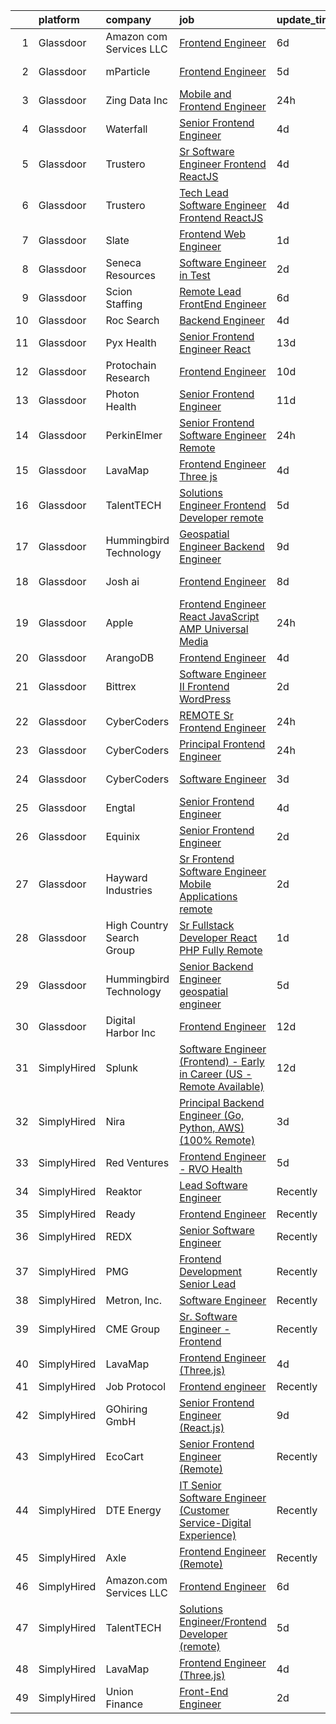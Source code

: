

|    | platform    | company                   | job                                                                                                                                                                                                                                                                                                                                                                                                                                                                                                                                                                                                                                                                                                                                                                                                                                                                                                                                                                                                                                                                                                                                                                                                                                                                                                                                                                                                                                    | update_time   | location                 |
|---:|:------------|:--------------------------|:---------------------------------------------------------------------------------------------------------------------------------------------------------------------------------------------------------------------------------------------------------------------------------------------------------------------------------------------------------------------------------------------------------------------------------------------------------------------------------------------------------------------------------------------------------------------------------------------------------------------------------------------------------------------------------------------------------------------------------------------------------------------------------------------------------------------------------------------------------------------------------------------------------------------------------------------------------------------------------------------------------------------------------------------------------------------------------------------------------------------------------------------------------------------------------------------------------------------------------------------------------------------------------------------------------------------------------------------------------------------------------------------------------------------------------------|:--------------|:-------------------------|
|  1 | Glassdoor   | Amazon com Services LLC   | [Frontend Engineer](https://www.glassdoor.com/partner/jobListing.htm?pos=124&ao=1136043&s=58&guid=000001830c85f968948b13a78cd02472&src=GD_JOB_AD&t=SR&vt=w&cs=1_a869d4b9&cb=1662362450848&jobListingId=1008101635144&jrtk=3-0-1gc68buhajc8m801-1gc68buhug2f6800-da3fa317116c0d26-)                                                                                                                                                                                                                                                                                                                                                                                                                                                                                                                                                                                                                                                                                                                                                                                                                                                                                                                                                                                                                                                                                                                                                     | 6d            | Remote                   |
|  2 | Glassdoor   | mParticle                 | [Frontend Engineer](https://www.glassdoor.com/partner/jobListing.htm?pos=121&ao=1136043&s=58&guid=000001830c85f968948b13a78cd02472&src=GD_JOB_AD&t=SR&vt=w&ea=1&cs=1_7066d166&cb=1662362450847&jobListingId=1008104464183&jrtk=3-0-1gc68buhajc8m801-1gc68buhug2f6800-6c3d54ba06830822-)                                                                                                                                                                                                                                                                                                                                                                                                                                                                                                                                                                                                                                                                                                                                                                                                                                                                                                                                                                                                                                                                                                                                                | 5d            | New York, NY             |
|  3 | Glassdoor   | Zing Data  Inc            | [Mobile and Frontend Engineer](https://www.glassdoor.com/partner/jobListing.htm?pos=130&ao=1136043&s=58&guid=000001830c85f968948b13a78cd02472&src=GD_JOB_AD&t=SR&vt=w&ea=1&cs=1_21ec0ed4&cb=1662362450848&jobListingId=1008116323733&jrtk=3-0-1gc68buhajc8m801-1gc68buhug2f6800-978afa85043df639-)                                                                                                                                                                                                                                                                                                                                                                                                                                                                                                                                                                                                                                                                                                                                                                                                                                                                                                                                                                                                                                                                                                                                     | 24h           | Remote                   |
|  4 | Glassdoor   | Waterfall                 | [Senior Frontend Engineer](https://www.glassdoor.com/partner/jobListing.htm?pos=128&ao=1136043&s=58&guid=000001830c85f968948b13a78cd02472&src=GD_JOB_AD&t=SR&vt=w&ea=1&cs=1_fc2c7f17&cb=1662362450848&jobListingId=1008106489768&jrtk=3-0-1gc68buhajc8m801-1gc68buhug2f6800-3e68f21d1f5ed535-)                                                                                                                                                                                                                                                                                                                                                                                                                                                                                                                                                                                                                                                                                                                                                                                                                                                                                                                                                                                                                                                                                                                                         | 4d            | New York, NY             |
|  5 | Glassdoor   | Trustero                  | [Sr  Software Engineer   Frontend  ReactJS ](https://www.glassdoor.com/partner/jobListing.htm?pos=113&ao=1110586&s=58&guid=000001830c85f968948b13a78cd02472&src=GD_JOB_AD&t=SR&vt=w&cs=1_adc23e0e&cb=1662362450847&jobListingId=1008106164476&cpc=A0032DE20586B9BD&jrtk=3-0-1gc68buhajc8m801-1gc68buhug2f6800-48f57146d537e08d--6NYlbfkN0DG4ntHtB_rMsnfhgmnSvK2brktLme1L4SiDeJjQ-izrVOLqRJ5-yjE7k3D6lhaa8--gs-CPtj4RZfkuRilrMNPaHQTuQmQa7Dw05xkM2znudjD-WQbL7GR0T-M79IS-iZs3ttZEQhbjg6MpVSxjOTDR3I2lF-i6IesUXnHQs6Neb_-y1rGvd_U-_ZVTcl-iy3l-ihIQWxqp7GUqd8yr7dL6UTzyCgHmqc551NEkQGoS39laf3GgkpauZxgRcZUy98pCzXf-qnY1pCLKjd2yZNyNrKYxD-_PxY0N-2fi7pqcTG_L-lhT2agA99cJtvnG7FlBYv8E8Ibp8yW1k-DfDyVzU_8Hn-tGGJrl0NhcT2sLMoHtr9XM7yFOXJ6Cs5DlRfHDMxFmEpfmvo5wGOU1sWEFOMpMcDpRgJrm50MCLGs2V-KXSEjgTh8R2RLxH6j9zfStJtrCN8lsYPLTt-5fMYfjbFO4UDLEUmVXEDD4sYf3yyhITa038AAU8tWTe0XVWF4NIfDfrfXwZOL7ggkft-DFMo7tdcy24lynsbgZ6IM4Z-QdG9RiNsQNca8Nqu2P2vQpoYCIjSpUiXeITn-Mfq1ZGd5aqH8oNPDDdTc0wbYcHzKoK7wMu2l74AnpvnBoZaEi6cGb0ZXS8zgj2JicJobeO5qelrRq5sadWGBJGWld7-QL18-J7oi2n5reeXN4yKbhvkDxTm6pESS1kS1Ts5HcW-Fs2bwyfz95gEGsSFdEjUjFB9BmLzodO2oX-E7HH2dRS9y-t5BhkOnGcTT3XDDr6HOUwOgoQ--Eye7U2IWpkI5AfcSC3CfZysH42X-sAY30OT6XC_dR8mOOGcMYdJyaCneaNpTlkhuJIpOY2llOWZa2MiBWspe9pqWZdifNVooS7sA26WtmXo6TKI_EEt0LPn3eLQryCu0oIqDvn0U-O_BvS1Iecusxx8uG4evkQc3jgmCbrXRjWThm92_TtfOkhcau4cLy_uM-J1tDKMputHS0xLCGmUohSPCNtXw0ar2bdrbb__KZqTNQMH0itgt)       | 4d            | Remote                   |
|  6 | Glassdoor   | Trustero                  | [Tech Lead Software Engineer   Frontend  ReactJS ](https://www.glassdoor.com/partner/jobListing.htm?pos=114&ao=1110586&s=58&guid=000001830c85f968948b13a78cd02472&src=GD_JOB_AD&t=SR&vt=w&cs=1_b51f50eb&cb=1662362450847&jobListingId=1008106164478&cpc=5E31031E1AFF45A7&jrtk=3-0-1gc68buhajc8m801-1gc68buhug2f6800-41730cf30e93e37f--6NYlbfkN0DG4ntHtB_rMsnfhgmnSvK2brktLme1L4SiDeJjQ-izrVOLqRJ5-yjE7k3D6lhaa8--gs-CPtj4RYMqHRXVEZCB0dqF__VzxbPzDZj6rNyJGUJK_alTdccqLsI1ZE3yf_qZ7NLuH75TGz1-hxYg1StoPA4XDzEOVorrYU5MDuW-5-nu_69ony8fiDN5bOPn4daySDaEV-I3-XoxlA6e4E3BzKnFYNLnrBL48kPIZLxghOQu-C6Qixwa2Ok-jebddKKOHJdfH-6eWm9G398bWTWIQu3jj-0GW4HORNhFPUI1sj1-DONaVIpquhKl-KO103fva8GQ_IIxGozHjinCI2svowZHBrBNhNc9GdzIpwtjkvWMZj6OwfCcWkAka6dzTJAg5RT38JeGWTldoPraZ0aBILNh70SUovqal4eecFZgEwl-pKMCDJ_r69DrFXerHlAB20-mfrmaaIH5CrxxMyeS5cryoMc7x1NKhzVCpefuqIJZiVmfGRwKStNbQK3s2iBw5ydfK9dK5wb3Cj7Q5MhMXlByB5C5UPvoJ1MLBw9jyoviZPRPN9GtKKpc3fHrhhcZLry8JWnjdEEeccslhPfBTycagie1P3RrVYcnqFfNcZFLv4NYKo__7tJvP75RE9g-L21VZgQXUUZ52lAsGcHkH7uARNGS9oqZ820MBLPYo9q3r_aOmSpXK74pGn0958bnwUHnlM38erGIHPOq-V7nLLGA36b__9TbTxlHCC5wYhdfaKbl-JyKTH7jaVxfjiVZRFOCHcZqlmjY8wvkxx2SNkcUqt9Sfi4YqPvtsTMA6zKZrnVmUBKfURqQSIfnwyQn7a5ri5yfcDCLSy037esJJiSc6cFyN6VfSgKBr1ie1LWODaYol4qvyxNtVXOeTs9Zg5dKrXu0DlEiEXU5HU0F4gOxEaiAJ8y6jAcBEHngQgVPJ8uCe3yvI5O8QJkGBHaYWeWX9bY7UUNFe49e6WH-iLafdMInbn9Ic72DEDONrUanlsR72PIjTfbcoSdtWLvZ7Ioo6iKXK3nOSNMLqkL2) | 4d            | Remote                   |
|  7 | Glassdoor   | Slate                     | [Frontend Web Engineer](https://www.glassdoor.com/partner/jobListing.htm?pos=112&ao=1110586&s=58&guid=000001830c85f968948b13a78cd02472&src=GD_JOB_AD&t=SR&vt=w&cs=1_583e8e54&cb=1662362450846&jobListingId=1008115559482&cpc=7F6F94E2229B3AB5&jrtk=3-0-1gc68buhajc8m801-1gc68buhug2f6800-d7e08d246e257d59--6NYlbfkN0DG4ntHtB_rMsnfhgmnSvK2brktLme1L4SiDeJjQ-izrVOLqRJ5-yjEhSyAj73O13S1zsrFUXYPjI7b_Zwg1Yn6ZuGr4jFGha0O6T6qcBbfkmxOHUtXAZ1_OQQzIa4CHnTbU7siUOCjZs5jlXfioeEhdgOnmr_0jnCbiOKhQQuFke8S8a5D7r8w4_nZz1d7IXnYPFJtIU0fD7FW7iHDArgJ4jNG_blQTHf6R9SDDgzgFB7Yq7u05NubwS86zMOiH3yKDk05Dn8d4B0w5ZnrXQtSfHvRUrwmWaU5S8xVSF9rYRl8iSIeYLrWU0dPOgg83L2ohoKpS8uAMZctyOg67w6jF_ONMSJ3f9Yy2ykG8_UfQ-nCGWA5AgIAXpPjugKn_w91Aq93l3u9riYZ_YrAAvuue6-UAothILXwigq4PkiPLpfxqRJK7NyZZNtJS4MXGSl2fQjQRQ14zVvXEHadwRF6ZNv8MbbjS4wYuSLfK79SxlVYZyBmAK5QkCoty_sW-APYLofFe_6hFXNAUZxDV6D-zHEp3yBETaR-B7J1Y0e_8LTc7hXOw5j6jlaLwdPkdRn89bc1OW9ltYSZGMpgyJDRpUJXHC91Ha36hu5Qudy9a5FvadBK6Hfv3MD-3yFg2nqgoaMvSqjqKn2jKW7WsN8wxyqfO0tfjoSbYhNbytIQWKan0E9IUKIM5GQY3BzZn0fxaol-xWdsccWICQVttyIRYNc-qIdu723HsZqTCaxsJ3u7bWUnQCrx8aFlIsUQaSzHznrAKSR7xIdeH25oWk9Y7uyFh0ksGZy_McgWjFFhrWJ_YePz8HasOLqrOPamGCT63XZJtMybSbEiy25yqer4P4DuzHfIizdnRLpcciaqwpTNTe9Q6zWmyjyqjfd5b6yRZhzYOHX4RjLWkiUEJcUMGNMteebwVFCZeGrZhk-G7do9oDhi3HuD3AvTjBYcdj8gsbEDy74nPxhPairuXhSY-_CJvy-92eKbL13ag43L9g%3D%3D)                                                                | 1d            | Remote                   |
|  8 | Glassdoor   | Seneca Resources          | [Software Engineer in Test](https://www.glassdoor.com/partner/jobListing.htm?pos=116&ao=1110586&s=58&guid=000001830c85f968948b13a78cd02472&src=GD_JOB_AD&t=SR&vt=w&ea=1&cs=1_803c0038&cb=1662362450847&jobListingId=1008113829246&cpc=9908D8D4413DBB8A&jrtk=3-0-1gc68buhajc8m801-1gc68buhug2f6800-a255056b9c5b37b0--6NYlbfkN0AiRrwN5v2nTfGVepNxwyITavucPrGSxB-o-J0jBnubGyVDlQAEbPeEMYejNvZus6xd9niLMis-bhOdzPlmzcXXSgBknvyiikNF7rJzOqAu1rqTE44rD6WLIekw9WbSpDYS0z45MJwu06PTuayz2EazdlGd1ySiLvMwNBiI-4A7wGPqdOpka_V5uMBMtjsqzUc1r5z_H---5xCB0ACqru54nMYTiy0eK4ezACdycvyM4NL9xqTDtKGwjUbWrgYgoce41HZDl9H0x-xSINBLRfoHHaQvzwA0BkpFWcj2mW7bQJ8vY60UHByMwY57q7z3LUShUU41YNkY4H6aUep8WG0BaBW7Mj4m9OS9nE-YEW-k0M3jkH6ydMYi4awP56DJxiX5yIW9XPlu3Rehg-5yypvdtB6zbMc_d0VprfaCimQgghfiJL9H-xFcrjl2lj22uRw4HIUAU99es4v9PsVfU30T9qbnvb0T6wevjvNVqbadaYhidb5DtSHHpPiB8MhKMWw%3D)                                                                                                                                                                                                                                                                                                                                                                                                                                                                                                                                                                     | 2d            | Remote                   |
|  9 | Glassdoor   | Scion Staffing            | [Remote Lead FrontEnd Engineer](https://www.glassdoor.com/partner/jobListing.htm?pos=117&ao=1110586&s=58&guid=000001830c85f968948b13a78cd02472&src=GD_JOB_AD&t=SR&vt=w&ea=1&cs=1_3011e3e2&cb=1662362450847&jobListingId=1008101511563&cpc=444700D72F2ECBCE&jrtk=3-0-1gc68buhajc8m801-1gc68buhug2f6800-2bf903fc10a08fc7--6NYlbfkN0AxNjU9wWOnkzYrjpAN9mGGJnqCtvXlnsxswceXA4p8arctmlbenC8IJNJSuXsXgElwSrrl0KOsMNLZlTedKbHbb1qId1P5t4L_x4ZwjYvolSjTJSp7n72rWt726HbxkleHI9p-rTHxVWjIf4OLuw6BWJqtJWCN-xXdv6ZJfZuYGRlu4-q0Jv1K8nCySib8usngyZFBHSufCaWb1ILK1eWRvT1ZaO9wwqdTbF_KgnO0uyjoDerwOsoEJT5AkV5gw1WM55UCNjP_VCmph_P9pSYRO8n2ej_eEhwJZ4usOkuGnxbQ2EOeyXNEJGhIDZAVLYSzI6rk1-epA_PBfsbrOWNO5M-htNnTrhpmj-ddJhSuILUxOhnvP8Dmy2w9FR6IIopdo9QVcvK7lGZy32-3G2I-qZqvejtZIgRPmLwgHmokafdIMevQ-A9DLBGnACRAYuhX6a3MCj5A0XHyh9TFfDHDciEb5TCavgcelOtJyqSDamVCzd0bvou1fON6inADtzujDRV8MpOzkoorwIV6bWFN)                                                                                                                                                                                                                                                                                                                                                                                                                                                                                                                                               | 6d            | Seattle, WA              |
| 10 | Glassdoor   | Roc Search                | [Backend Engineer](https://www.glassdoor.com/partner/jobListing.htm?pos=106&ao=1110586&s=58&guid=000001830c85f968948b13a78cd02472&src=GD_JOB_AD&t=SR&vt=w&ea=1&cs=1_c54d9cb7&cb=1662362450846&jobListingId=1008106179624&cpc=8795CF9063CD573D&jrtk=3-0-1gc68buhajc8m801-1gc68buhug2f6800-6c1ecb19c8033968--6NYlbfkN0CMHfdvImXyhvk82aHanYmk_omNMXOkHedsHncAw9pogZQ8McdVG3ZgtV6D129IFYheYl2AoTsvV61TgBRO_HWqyA5chf7YpcTjmY0CRU3HNnb-U__zFRYToevb-Kn6eYKSCvBY-VRcSHlbu9PRsmVnOe7JjoVOa6tNFUKG0bVBwDI2zVJTfqOVdT8PbtOoviJ12B7rgtLwp4q2X6ITmandKTw_7-ES302nqncAQV4iANXMCcaFo7KD3H_9SctLzGVAkd6i4kMDE-aFszLabBZR8mO05K7viQvSRrO0MkuuiQjDrTC0f4vSTgKwct3uJ4_dr7l4spBNmecikzbKtPZEewURLuatfg38r8jyOR7P8zfDDYfJD8s-k1g5Gvb-8LUrnp4iCwSbIiJysE7LxE5mGvQ_ndEv364BeuPy6dBg6QXN0R3OgE9mZ91Ik1kMnyOLxhMrXXtkHGjcfT9ZaotFdnDMH7bfRqv3URHFGRkIHcYk4LIWvqIZEa9MCgxoOIaQGIkNdFobJw%3D%3D)                                                                                                                                                                                                                                                                                                                                                                                                                                                                                                                                                                | 4d            | Remote                   |
| 11 | Glassdoor   | Pyx Health                | [Senior Frontend Engineer  React ](https://www.glassdoor.com/partner/jobListing.htm?pos=105&ao=1110586&s=58&guid=000001830c85f968948b13a78cd02472&src=GD_JOB_AD&t=SR&vt=w&ea=1&cs=1_c9bc732c&cb=1662362450846&jobListingId=1008086409442&cpc=07D58528F3898F33&jrtk=3-0-1gc68buhajc8m801-1gc68buhug2f6800-d610e395eb3bedaf--6NYlbfkN0BDEqo3--DVc-muy2H4VdRB4G8iRGn1AMUyRysTnvI1JCDrBMuDD3ZhpQMYmQGHQH1CgrkJlpzv0YIvuozArQQEDTN3IhzX6BW5CITqs1LN1gU7-Uyh5aBEdYlJ138WX6fPuWf1BY_M__pgmTes4U62Cj7g37Tita2iX8IAlINw0ZHSdeEfSP9r8M_6BrMvM5dRnPQ1spFlsTbyoe5G0ClhC_h50aBNT1uU6SgzPHyPPY5pnTzrjHHy8L6dgIREJ_QMRq2HJ5UTpLhnNe11U-KQdsB7sVms_MSzFcAndB6c0KMfJxAo38wDPTQACRkA4hY8vO--nrYOyzLzb2agxx-XWYNEOoJre6rsesznS14DtGGOGY2uoHtQhNr0DhAJjX4gxEF6REX5I8JCi-ECgX5kI0cDJ4Dd9JK5qC5sDXGoGf11A5fDe_rRMQAxX-M-4LOZJasMZQkPnisL_0d6DnLfJFV5opqv-gqmgCePy-KmOLgIuBquvSIXDqWDu-nxxCXHPqybfEb-fg%3D%3D)                                                                                                                                                                                                                                                                                                                                                                                                                                                                                                                                                | 13d           | Remote                   |
| 12 | Glassdoor   | Protochain Research       | [Frontend Engineer](https://www.glassdoor.com/partner/jobListing.htm?pos=127&ao=1136043&s=58&guid=000001830c85f968948b13a78cd02472&src=GD_JOB_AD&t=SR&vt=w&ea=1&cs=1_a0ec825f&cb=1662362450848&jobListingId=1008094876815&jrtk=3-0-1gc68buhajc8m801-1gc68buhug2f6800-3b7964ead90046fb-)                                                                                                                                                                                                                                                                                                                                                                                                                                                                                                                                                                                                                                                                                                                                                                                                                                                                                                                                                                                                                                                                                                                                                | 10d           | Remote                   |
| 13 | Glassdoor   | Photon Health             | [Senior Frontend Engineer](https://www.glassdoor.com/partner/jobListing.htm?pos=108&ao=1110586&s=58&guid=000001830c85f968948b13a78cd02472&src=GD_JOB_AD&t=SR&vt=w&cs=1_11f78822&cb=1662362450846&jobListingId=1008091253079&cpc=01657B10174A43CF&jrtk=3-0-1gc68buhajc8m801-1gc68buhug2f6800-0cca393ad2e3bad3--6NYlbfkN0DG4ntHtB_rMsnfhgmnSvK2brktLme1L4SiDeJjQ-izrVOLqRJ5-yjE7k3D6lhaa88a4UA8JUB0scgY1dil5cwIpYjg7cA-Duqzb3RQt2rHpa9UXCl7oQmolykUAextgdzjM-OhHpivQYBBH7_uIU4usTNrC1N0j2YWBG59TIhRfwCPXnh94iWCAA5JiNeY2_B_uUqgtrwb-btKRfqWJXU4UbxO60APHWpeO1PmL9Z4K8qPyTJ-pLLqWmiTDb3XH8hc85V40OG3QHR_G2BKG9vtK_fo5DjVy_UvvZJ-u4INIS61oBlgWXKP-0wRorcuCOeJOEZF-1bKC3nvlwfOL0e7Yz87MuxfpN4N_iEoKuaWZ8zHaCshFf4_r1BV8-QaOLDLOxeW3dKDCEWhVnO6_GAaygjFDCSzyZtirLGAfWVF2CxOsYJEfUFZXtHmvElLwgaPR7jzp_u7g801ydPaXQ3_rjICZrEvxZI2MdpCzPyr6mfyzzvNKBBM8OqAlnwNqXTTc8yZevdb0YuUGvqh8A_rMmC2pv6JzVRJRoEeZsz1xT5yq-jLmf5H_OqR129z4VzwCGVq4SpPzuaw_EXeRJbhZGZnTB6i8Y2EEjRLARUZMFtnC_Xy0Ov_noxbtHbY8r4uTejGP1wBWUNBm-13UJNOMNZHuvTO5-YrCuRvRnu1nWaSA3Mytoo3C5evbUEEO3XY8YXJiczIJaG1QdLIlh8v9b7mDNTCVjMH97TlhiDnr9A2wL0HxCy6sqbswb9g5GscF4WZj9y2CtYp1owRu8qGp1Y75ycZo1nqrWN3SB0fERE2qtVYj86Kh0nsD4k-RX9XM6PT16DQO3lNZ9S0jfOlThktPF0kpKGrC5XSHQ3-KgKuxL5MhrzRdfZ2uUXHQItyICG7sx_6q22TPn0N8D9knKXXoWJMbxoYRbgd2pEOlOTtfmJX_INm7vg0E7vD69Td_wyN1L-Z_8O8SvCXgPZA18cT4BdU-eBAVRZDWfIozk9B03SqjYgc)                                                         | 11d           | Brooklyn, NY             |
| 14 | Glassdoor   | PerkinElmer               | [Senior Frontend Software Engineer   Remote](https://www.glassdoor.com/partner/jobListing.htm?pos=109&ao=1110586&s=58&guid=000001830c85f968948b13a78cd02472&src=GD_JOB_AD&t=SR&vt=w&cs=1_7d42838f&cb=1662362450846&jobListingId=1008117084443&cpc=FA84DF7EA1EC2398&jrtk=3-0-1gc68buhajc8m801-1gc68buhug2f6800-f1d33580ec6dcfe6--6NYlbfkN0DBy0pnRDnMyJusyxqL8SoipgPg3SpcIPOke8p4f-rf65JLATO2hz8crNfgcTIudiE7Jg_mO77yHcw_1wGgiBXnDhy4A6pKw_jSnRbi6khXwHOY5Q6Pte70DoANQZASA7PF5zkTfgqL0pdXLMXjJuhfkzOlEwS1jeeRF2nsvbxYlBxXaNGm1VcOvq9XV62djmVOd92cAjh_7I2PD5T9eqkjeF9GzEZzUPrj_0OXnsFZj2l14sEsHL7ts0yzlLUs1Trcf8ANoF8DX1v96RLwxCApGHtsopsazRNYkC-Z0pldLN4aZC8BPtvBx0kWLz9r71kbxW0JcxGUCpzSQDGeLCMFx1TkqwrXptnIiFlro69eg0J1YXCl-Xt6M93wnf1n4SE75QaPYV-f8jTo0VpEpydYOoZsYz38KrBRsd0owdZahhRC9w088RDa)                                                                                                                                                                                                                                                                                                                                                                                                                                                                                                                                                                                                                                       | 24h           | Waltham, MA              |
| 15 | Glassdoor   | LavaMap                   | [Frontend Engineer  Three js ](https://www.glassdoor.com/partner/jobListing.htm?pos=101&ao=1110586&s=58&guid=000001830c85f968948b13a78cd02472&src=GD_JOB_AD&t=SR&vt=w&ea=1&cs=1_7f3a1999&cb=1662362450845&jobListingId=1008107112393&cpc=2CAED5C921A5F994&jrtk=3-0-1gc68buhajc8m801-1gc68buhug2f6800-507f65a59dabc98d--6NYlbfkN0BvffYVbnfQbS93BkAhZe1nr_iwjsb5JUyOPZS3_wkjOSgWe_xkED14VH_47UFZw_f0PD-YV63-y0VMcTqxeh60kz2wUlyYmhXvmznHihDAAKeEfwl2yS4bQ_ahTu2wz6TXdbxPG-YL6ZGXSRJhELPmAH1xTPive-rk2Dzvl7eLtJhbzN0NlD7-sza0iPBPqtxdrGgoIv3bHINWZMj4V79BWedWJrTT6m-C4koeu1M6djJYM3xvE5BQiv3Rgnfhv3mmMqkDtXi2uE8CCmXngvlCBCvS9lzsY1rGaqELNmNy9brQr_1vX5PDAkyJQeZHRfWtBPmwbo9Ef3zdW2ELXFy627W-fTi7yAqYvuSxKOcPlojhh7UZnYlRpU3QNp5fdHeXLBZlVbCl-7eDY9oDKTlFElaFbPANwHT81Ml93OD8XU0lKOwVZzKy2sfJIeOziuC9m9rTwvA0k6nHarCJm3S-pGFj0cVvxF59FlZEVV4PbtHzBA5L-K59mETuC-z2NJU%3D)                                                                                                                                                                                                                                                                                                                                                                                                                                                                                                                                                                  | 4d            | Remote                   |
| 16 | Glassdoor   | TalentTECH                | [Solutions Engineer Frontend Developer  remote ](https://www.glassdoor.com/partner/jobListing.htm?pos=123&ao=1136043&s=58&guid=000001830c85f968948b13a78cd02472&src=GD_JOB_AD&t=SR&vt=w&ea=1&cs=1_179a16ed&cb=1662362450848&jobListingId=1008103113079&jrtk=3-0-1gc68buhajc8m801-1gc68buhug2f6800-38a11cd210967287-)                                                                                                                                                                                                                                                                                                                                                                                                                                                                                                                                                                                                                                                                                                                                                                                                                                                                                                                                                                                                                                                                                                                   | 5d            | Atlanta, TX              |
| 17 | Glassdoor   | Hummingbird Technology    | [Geospatial Engineer  Backend Engineer](https://www.glassdoor.com/partner/jobListing.htm?pos=104&ao=1110586&s=58&guid=000001830c85f968948b13a78cd02472&src=GD_JOB_AD&t=SR&vt=w&ea=1&cs=1_bb6f7076&cb=1662362450846&jobListingId=1008097011714&cpc=983919718F9DC6F6&jrtk=3-0-1gc68buhajc8m801-1gc68buhug2f6800-a848ab6e15b2c3d0--6NYlbfkN0AO-lx13pzomzdSppJUWL3QXsQT8oyFk4U4LWH8QC50Ctogpds75Wzd9i69wNDoyF6Eym03E83fwALtK2Z09GLkT7q73fJVXk-14K7iTGZqjpJWWG1k0pXIKpWr80XbiDnhXbNxuyduC1yQJByalrQ5vvggosnNxmyebpx3sddj9JDt_ZrRccufnnHvTP3_UvEwQtSQrS8QELtHmuiDBKjA_RzJUn5vrvH8VooeVh6U-zGQsK4Ma7SxbzbE4FANtu7HTUwXeWCgi3IOXbQF8Dfg_QbEshtmp4NPTQ9K2MzZQ6-gBBXMiIw4qHEGeSsrEsmdcV5yqzVO9kDUDHi7ZBslm7ciqkV81p9lHzWWJb6fSHqE-5E0gYHhOozvtWEcDwih5eEoB2PqOpr32XeYtP2zOJqsrWoggXpOENv11baA5f2BOhXkcJI-tNkfDDoM4RuW8JyVM9-PVpX69MflOSHzkQ3e5HjN9ZerRWZZuKdpqIEdtTSi1GpbV3qnNq0peCvkhaqh0pUyS4zY5N6He29y)                                                                                                                                                                                                                                                                                                                                                                                                                                                                                                                                       | 9d            | Remote                   |
| 18 | Glassdoor   | Josh ai                   | [Frontend Engineer](https://www.glassdoor.com/partner/jobListing.htm?pos=126&ao=1136043&s=58&guid=000001830c85f968948b13a78cd02472&src=GD_JOB_AD&t=SR&vt=w&cs=1_1d4a8935&cb=1662362450848&jobListingId=1008098402854&jrtk=3-0-1gc68buhajc8m801-1gc68buhug2f6800-7ced3fa972a73b9f-)                                                                                                                                                                                                                                                                                                                                                                                                                                                                                                                                                                                                                                                                                                                                                                                                                                                                                                                                                                                                                                                                                                                                                     | 8d            | Denver, CO               |
| 19 | Glassdoor   | Apple                     | [Frontend Engineer  React  JavaScript   AMP Universal Media](https://www.glassdoor.com/partner/jobListing.htm?pos=110&ao=1110586&s=58&guid=000001830c85f968948b13a78cd02472&src=GD_JOB_AD&t=SR&vt=w&cs=1_5c61f44a&cb=1662362450846&jobListingId=1008117423118&cpc=32EE424DE2B657EB&jrtk=3-0-1gc68buhajc8m801-1gc68buhug2f6800-a708b9ee7d2dbad9--6NYlbfkN0BvKrLyj5gPmtZO9T8euul8TCxuuKNOtzRJOomxnwSEodTz2Bc-sPZlC5mDe-NOaJhaZKk2YD_gp822PAngsSbx4LFdA-jIq2nm7YS-e-yjBrPH9-n6WUaw-C99g9geOZyurP44_9bPOOiGKVkwIVtFW6yOO23cbvGbj6c-9LllpVh5u6L71AoPmwJwsc7f9Nf8Xfsdv1Y10BkheEUI0ndB875QeFEWqnpNeONtGIPn1vrjjsT30X77TyBPi9ltjPFXIspHof8xhRMor6yyfbf7yUYjBRSGqtgdNjCbEbeOT4Yf4NKH6nL52ZSwvHbFFWxxvv3gG8ZT5ZHO86HygiDbcb3UkdqSgRysC1Asm_JTR6uNvMP3rH1KqwS4mTbgSdFog48q9H-3fPDXkkwZ4bBZ__HnzOdCZlh_ETt1A1tLcDJ5JSdpV_s7fAtfA7TJ7MjwQtEkb0bgmyxSUnVrhyKFTyUia01GeptquXS0AsxZ7ybqQDBhW5B12PbO3DL59KS0OqoEnnuo3VV70sNikZrAWZpdS8o6DaUZzcD9zvVrb1_E3PoHYUVnuw-HIpxjtA6qAujF8k66BCyNZivKGwvimU5jPNlOSfYynURWHlsf0iQJk1s9rBB8illtdg-Q3TaxMpNSdUHo-7KK985JVXfhJxex7kKkjv6LonqDDjFYpiuPN9pGHseNipO8PyUS67PxavVY6dz2dlox2IxhfMBiydSj9r1HphQdPku4r-_T_OmKKNPrUX6a8Lz8FQUlnRoI1AUzjMA7m6PZ1ZAtnZ4zvIWiTkCOOhOKi6BJOl72NdquFydA5VkxPGbB2pk7YbVDxkNRC56zqAGJoMoZeAW2pJYzuaZunExapu_hCZpfmnENbkqi0khaoGZjnlxSAB5k5AWZAHCsyBz0uMyLMOcAzhPN2AiVNJSWTML6NFSSCEyWoElzDW-lUTTWtErGbUydioScMUXoKV8yizXnKZeTufhvH3RcQXAGyj3B9hV3usReFef5rCQ8)                       | 24h           | San Diego, CA            |
| 20 | Glassdoor   | ArangoDB                  | [Frontend Engineer](https://www.glassdoor.com/partner/jobListing.htm?pos=122&ao=1136043&s=58&guid=000001830c85f968948b13a78cd02472&src=GD_JOB_AD&t=SR&vt=w&ea=1&cs=1_14ddd0e6&cb=1662362450848&jobListingId=1008106725626&jrtk=3-0-1gc68buhajc8m801-1gc68buhug2f6800-bc6aa5a3babc586b-)                                                                                                                                                                                                                                                                                                                                                                                                                                                                                                                                                                                                                                                                                                                                                                                                                                                                                                                                                                                                                                                                                                                                                | 4d            | Remote                   |
| 21 | Glassdoor   | Bittrex                   | [Software Engineer II   Frontend   WordPress](https://www.glassdoor.com/partner/jobListing.htm?pos=107&ao=1110586&s=58&guid=000001830c85f968948b13a78cd02472&src=GD_JOB_AD&t=SR&vt=w&cs=1_6240d817&cb=1662362450846&jobListingId=1008114133792&cpc=39A4E8CE329AB187&jrtk=3-0-1gc68buhajc8m801-1gc68buhug2f6800-96c46463a50c4cd4--6NYlbfkN0DG4ntHtB_rMsnfhgmnSvK2brktLme1L4SiDeJjQ-izrVOLqRJ5-yjE7k3D6lhaa8997b_nMZ-arSLIo4y0ulP93xB2qm4MTkL9aFr9codA000J1NWqC5rA0JBwqU1Zw8NXutafW2yb8JLSkn8Lwe-K1W06yWSPG_bRXZvpqbAcLQj3EJsaNKrxgD0F-j8495LsGhUSV-bnvDy_hm3zpNzrp_w0-252Cu6crLpgq3pmDePgLKWFd3T8PR-98JF1uRTUuH-9lJlBgF47fxLssmAEJ6CTFzPppOiRC7TmaoeN0UiSx_FREGSXIDm6b5oUa00Xggbj2BB78Ap9Jn2FENNQu0y6n8cA4JUuEKn6dZuGGGCrzAZfPA_nJuhXw-mwNwMhpPrX7zO1m2pNqvbESOHvhs8nnxkjL2FZ8BxhnsjUjCx_mkDwahL0kFQZsaQ0nF72ZZ6IUs3yWuvXijrciMnPXISYzsYsz7TU208Jiiie5eKaWCzIy2_eDfC8TXtidqnMGULNHHCZe7KmixKC2k9m0M05zYHvwCH0jlz5RNjUZTs8tMj49ul53cXp7GPBgKGiOKpTsXNPog373JyqBgTj1YFf_JsvJZ3I_vpjtkJXnSiwyk4y7wRCX1s4fUm8DVYGzzCtYmvHY1gXKTAG2NEg86zBIUBULl5-ggOlwV7vH8TsealxMlS8HBgZ2QrSVvMYpZ0gJjVAMIfYPsf7yE5n4zRk4rkoBl5-T1Rr2eko29YjNoD2KzWmSCmMzhRUqzLIALmhCAldwIWlnJc7rqOYDZsOACtkng09ZyuY47V65Edx5nk8vJGamwFAreEMS6sGTQExHRRMv5jfaRUSJLA3LfM7J52l21T-bnuEYJsDClrAj0X9CChay1FDRsqEJI86UPhiy-i7C05429GChGp97f-34Ba-TyGhkohQFy1_xM3SzCubC4NKEcpgkCfjcU2hP2Eak6QUlnxLonR1jsu_xh1g6h4k6sttK4lIJGq7uN_ZF41QPodz-stgvvIJ2P_9l8WWSPtAAw%3D%3D)          | 2d            | Remote                   |
| 22 | Glassdoor   | CyberCoders               | [REMOTE  Sr Frontend Engineer](https://www.glassdoor.com/partner/jobListing.htm?pos=119&ao=1110586&s=58&guid=000001830c85f968948b13a78cd02472&src=GD_JOB_AD&t=SR&vt=w&ea=1&cs=1_284b781a&cb=1662362450847&jobListingId=1008116382905&cpc=32EE424DE2B657EB&jrtk=3-0-1gc68buhajc8m801-1gc68buhug2f6800-b5d8387d513a349d--6NYlbfkN0CpFJQzrgRR8WqXWK1qKKEqALWJw739KlKqr2H-MSI4eoBlI4EFrmor2FYZMP3muM3NPlQXbfYTn2-N7NtK69-Kd0uF4xkYI2XADlmqUcexE2Zq9vuweSssm3bxAqCf8VIjrSjcareBGGFtaOKzLQOiQKFqrQt7UgAYjruoOoQJYSxFUMkB4hvaOlm2KQipRF4U_qxpPRvV4GgliK0JnbswBbkIim0ZGiERdviWv1zv2dyU1CzqcPHlufVSD2Jj17i8dBNLY9qlplPNTbiLKyg9UoS4_aUfzydHSrzJguoX0r7CH4gDws-b3Ag-pu94JMA5R1TFf2yRRUrjwRSf2zIsit9xi_ynZpPhZXbmvTferTRa_t9tVY0HOsQsX7v9gGiOByIyh5NbNP8nFgexxU6ZJm_1ej23q0H4_zwkgw1gtB3ZorMrgz3fqs2-Kno9hM5ijijl1k3yJHjE6RsTFKvAvv7v4jNLMn7ZAcpqkRmzlhA-sF9jb3uGkwMASZkpzs1ybf-fCtXa_OI2b3sBL-u_s2J_nuOP5g5lXADVOmqHAruFYIH3Da2L7-mz6_BHVFpzBgE50G9LLUzi6HcnbtfekEWqVPQlLOFNmDz4us0kTP3bnyBaEwFK431wZrAOSo2H_17pHCPPxLnjkfa8OFVaJn8ML0wzAKT9jaJGqrMD-kApWtZM7T66QAlwf7JvgxBp9khRhcqESEFsDTR68bEPXRt4NpUrywWg_TmwnUpfEbRRZlEKMS0G1Q3q3BD8ZnyeaOFOlRfbjQbUxAnK2FJiGu0XoGKs0FE5XEICqj1L7vXvg7Y688mEn0gThN9HPlUM1H2udQomLUNpTKDntNN2m7koZGvQEVcodP34TnZSIFD35IiVTk4UUMEq7Zcoq43OaxCJZIsUKvc1SnnMEEehzK78hHuN_V3iBfJahC8TDrY5gotnhxrXqwxMDBvOUZQOo6zkOHNPqNEyak3VG-Bte8kiGQqQtS4Uw6LHEyTThQ%3D%3D)                                                    | 24h           | Pleasant Grove, UT       |
| 23 | Glassdoor   | CyberCoders               | [Principal Frontend Engineer](https://www.glassdoor.com/partner/jobListing.htm?pos=118&ao=1110586&s=58&guid=000001830c85f968948b13a78cd02472&src=GD_JOB_AD&t=SR&vt=w&ea=1&cs=1_0c92eecf&cb=1662362450848&jobListingId=1008116383492&cpc=FA84DF7EA1EC2398&jrtk=3-0-1gc68buhajc8m801-1gc68buhug2f6800-bffab0574754dfa5--6NYlbfkN0CpFJQzrgRR8WqXWK1qKKEqALWJw739KlKqr2H-MSI4eoBlI4EFrmor2FYZMP3muM3NPlQXbfYTn8A35e6Z9wlCQi6goXqr-bICJNblMEttfHgtz-N5yg-V5adgyvXQNf7wo2XN-e51sZ-9UJqetWro7GwKHYsaa-BUMqSchTqh21EKCcU9k17SrSc0yLj7i7lj5SQkyNaPMAHJpqrJp41qcSEnU6VJShPRy2zDKEa6oeOUa3UUXkM2eXRVC9yr4EZ8UF4chc7QNF5nK3tf78ldMkoX5TObIuKC7iUgomb22s_sb8_XWQmqCqrpyMs26nmQn9RVzbwrqhtiKvd2X00hpTqAt4Za0P7nt5wBng-ooTMEApXSDutXZh82c1eSmUlwEH_fNc8D9ZlyByBp7DIvxiz3aMGBtoTlDM3Svco2CcxOHlNMCgVT--EQQlAbRvbzcA1ASZqlPjVxoGvgPN1iqrCawdV7O-_mER6k1Y7oycxGpBHAz6yF-5JpzyRKWYCf5XVFuslGezQKI4bLRidHTde6Wb6G1Vs92ECfCxKSnse_5twJoiapJSBJjjDW72V0cTaMlCIVzlxGgmyfcCiKMpBLgSaBC6o8EwIDLohSbC-84Hy2rjoPWnKoHLXfM_AWHgmJmZ0ZOVzshgcRZ1y1esD5Vpoxea0B-fFzsQ8lFQYsKpBo6U2pwS2gSZ1yY3pe4O7ArLhWdmMklwSIVcM_WKCe3Fah6C6OYvtijrdVhtMAbmimh_CBUxSbj_y5jKejftDjlz0ZzTcbyNvSqsuk48_7W-XimKDhtYcjhqyApU-HHkBojQtaze-8c7KjxfCS8GMmOS0YXS5HlCiQRf-L3D9l6qjsT83w2icTaycS1S3_Y3o6lhJqW7x4yMy8Q7xFbRWBi2X8RaC9bTkLYKoV-MJSL5gN96dd5z1ypnsufSmX7-WCdcsHOvjUSRpVJjeMOoI-nOEsYrvYvdmYAO2AMc1RaioB9-jkqi3XnXPewQ%3D%3D)                                                     | 24h           | Lehi, UT                 |
| 24 | Glassdoor   | CyberCoders               | [Software Engineer](https://www.glassdoor.com/partner/jobListing.htm?pos=120&ao=1110586&s=58&guid=000001830c85f968948b13a78cd02472&src=GD_JOB_AD&t=SR&vt=w&ea=1&cs=1_2afa9b89&cb=1662362450847&jobListingId=1008111490326&cpc=654405A9B1E0A9F5&jrtk=3-0-1gc68buhajc8m801-1gc68buhug2f6800-4a31df77d3f6e99d--6NYlbfkN0CpFJQzrgRR8WqXWK1qKKEqALWJw739KlKqr2H-MSI4eoBlI4EFrmor2FYZMP3muM1cmxxavXzzpVqD1nOmqhHkQz9eL6tdE5FGE_5g8cxmDHS-6IwlZGAFSIdI_Y3tktEy86dRWtdaUcUip_V9DmxSGMfhLRcH8bdo8g-mVGCv9ZdgKK6hjf8dqJiOme21M_ePM4-RkFLHRnUZqvKi7ixtYiYOApN6ct34gDx5QZk1MdgeXJHc2zsm6Y6e2OkMCbUbLjAmmrGnrJufkMQihu-YQLAmVcYhlVpls62vkEMrUJMpJKPnSusd57ZNUZ53vIeJavlqRLl1kwcUXVqvYvEq3kPq43oHquBbalVSya53bih2F2nK2RaKGDAtM8_N3ZIe6OKiB7vymPKzKo4zcevML1SrisPkK_SD-WxuuxYBdycAAnxjRQAFbd3V8duBgtySdkQmwsws6WNgXGNEINbLswHGad9JW4wMWQfBPBLeYb7oQV5PLJiikVTiOa1DFNNmxEZOFqv_ACrp5PSF-wfHlaTq-jIfHzc4Bg9kbn2wArD5fo-X18RJWhKYBaI5wm6vZQfU8s712t4LyWTg9gTXA2LNHrgIUN9LPOj6W2a7JC9Vu2mwtGnnXZEb406LSjWcIRZ1VXPUudql8nHtF8TIt-7L6xB8jsutE5IaCuGNjZ_tiB2L26QOl5uwUza88a1JDFWHCw3mBZwgdlD__GbxW60k1S-qlSG_bvCqWBZ8QctSVao0yxyOert6M_SD-V5nkLnmXttEY-KM3WU-qAk8Xc6NZORSs8270abCvgAA5Rw4cEq_0szmw8f2YYtmpmmyt4uvMzQRgCCUAr4EHljKo4aoaanmF0wGvh7KzkjEqKUZzI3LAAhTGHNuVz99kGD8SfVJ3bilSZkuCW1Q0bKE15FpJ_eiz_PCRLur6rKHeRFTlPAsZ2zKMrPLm-0vVWB_wIEdubQ_qEN4GsCBCOG3UGWyXuTCKIY%3D)                                                                             | 3d            | Little Rock, AR          |
| 25 | Glassdoor   | Engtal                    | [Senior Frontend Engineer](https://www.glassdoor.com/partner/jobListing.htm?pos=111&ao=1110586&s=58&guid=000001830c85f968948b13a78cd02472&src=GD_JOB_AD&t=SR&vt=w&ea=1&cs=1_37203ddb&cb=1662362450847&jobListingId=1008106805265&cpc=9908D8D4413DBB8A&jrtk=3-0-1gc68buhajc8m801-1gc68buhug2f6800-0bba0f7196e49b2f--6NYlbfkN0B7Z8t6fEMDh_BTkcJVPNJicKvZQEBTy5HSwyHa20ewqmyfWNXjNsfvmtdqiCQm-EwApJ61LUEmzABFffdwjeH4bMwPx6ol4kU7p8SXDqKtsxQl6f24FqfojIxFgqSfJEEPzcIqCDMVOZjNTI3bvy5xGpBBoVkXYD6nAcQIgiN1LFNnxDEhHG_6wHAV95b3WioosTwtKh0H7YKgxo4WIIyTRxovxbMCaXYrWQVsBcGgBXm2dLZfA_LsjNC-HPDv2Ke53z4ZycpICI-pbETlvg6PQL-aJpQ2g_NLyKvS5qINlN12PLzm00dNIk_95M4nb5_Dx4bINtrNrtouLCJO8ipkiQUlWCqw0OwTysu8m8Y6zHdWMMVldQ_QrY4eXunwgPy4Z-Bq6oZLI3dWNCteIS7x_vCN5MGg-HsEkSwgKOhM_RynShHPGPyecujAWaYkMTaeR9dMsQz6XYooMIb-wKDAWkkW9fEUXcMV2mx858tztwhaRqfJI6KRlrPp2BINER7F2xnOB2GaJQ%3D%3D)                                                                                                                                                                                                                                                                                                                                                                                                                                                                                                                                                        | 4d            | Remote                   |
| 26 | Glassdoor   | Equinix                   | [Senior Frontend Engineer](https://www.glassdoor.com/partner/jobListing.htm?pos=129&ao=1136043&s=58&guid=000001830c85f968948b13a78cd02472&src=GD_JOB_AD&t=SR&vt=w&cs=1_eb5c5b05&cb=1662362450848&jobListingId=1008114869960&jrtk=3-0-1gc68buhajc8m801-1gc68buhug2f6800-0fad102a06490a17-)                                                                                                                                                                                                                                                                                                                                                                                                                                                                                                                                                                                                                                                                                                                                                                                                                                                                                                                                                                                                                                                                                                                                              | 2d            | Remote                   |
| 27 | Glassdoor   | Hayward Industries        | [Sr  Frontend Software Engineer   Mobile Applications  remote ](https://www.glassdoor.com/partner/jobListing.htm?pos=103&ao=1110586&s=58&guid=000001830c85f968948b13a78cd02472&src=GD_JOB_AD&t=SR&vt=w&ea=1&cs=1_0b08cb05&cb=1662362450846&jobListingId=1008114374952&cpc=50179EF3956C3176&jrtk=3-0-1gc68buhajc8m801-1gc68buhug2f6800-f57bf6ab8617757c--6NYlbfkN0CL69DBNvE0aaFytp45KKmbtARjELLWTtf4ZpnPyQjLxWNduzX0jfCaMi93B_C5Dc0O_W7vQ7Z_h5-44PhNVM4PNcD_MTWiMzQB2zwzeFhFPJHoPCsalbAR59swGvKZ2SmG4FA44DciujPIeQ9W9XAYyQQ7mU-rwYFBpBzZxUhelCUNj1mkIkgRR_f5d0Xd8Tz8X-cWMpJzBEGlMs-tmmrRuLTrpYkMJ7HNbWErvl13RDZZYfaG0BNMWcbok96k7ZjSDi6YSfbuUULO8M6LFAiOL52gv-rVwsEaym6In91SII3E_7_ERWrNXO4l2Cq7suS_buyK5lbPmsfuv7hXK3fscw6L73zZD6MltGtWnznU0xcgLvs9i86F0_7r5k0mZdfK33IXDlseUoVmoLdn6fWnsNOgf4PuD02OrA27HoNCn5jhmpFD_Mt1M8h6e5NTVXq-TTlHuNIvHHrgrL79UiVsLYfGlQXVdI63E0HxV3eu_XkjKETPXzhrI2Sey72hLO4oKDCKGGH2maz5Q1kCfaZu)                                                                                                                                                                                                                                                                                                                                                                                                                                                                                                               | 2d            | Remote                   |
| 28 | Glassdoor   | High Country Search Group | [Sr  Fullstack Developer    React  PHP  Fully Remote  ](https://www.glassdoor.com/partner/jobListing.htm?pos=115&ao=1110586&s=58&guid=000001830c85f968948b13a78cd02472&src=GD_JOB_AD&t=SR&vt=w&ea=1&cs=1_61369f9c&cb=1662362450847&jobListingId=1008115554454&cpc=01657B10174A43CF&jrtk=3-0-1gc68buhajc8m801-1gc68buhug2f6800-bf0ce9b40679bb66--6NYlbfkN0BK3CBjy3x4VSOW5YlNrOVCILjhxD_HlO72WcFqywFspXPfPic3O1lU8qqpAaQtQEnQhozLKlftVt9t92LqXpQtq_EbbpkH7A0snVL406RdTphAgXs7ldV22jvvE92T4RNvetxrvxDbi4z2I6ygZgLAuNj4oGoMQnVVvBtLIbgJ3R_xpdftI_kU8SO3nTg07tVlYmd2JvHmPXR6bDR6F_rmTk8-XSQJ7YW__Fe4JShNVLIYU6WZQUV0wwrj4TluLS79pUfi0HU6jq6EZGEOrLDHu2agP-K94zwpRODzg_-hvoWXCOl8o11MpPzn3HX9F6ID9lwUNRZIXQWOmFxo-72otV2EvCgLBv8brVi-P_7c5s2TJQmrNCZDxi7zB48fojha57Wr_s7kQJaCbS7NLIg3AEGDGx8pUTnzJV4YGjNtkr3BsB9PlK1Zsp_3X58kL8yvy4Cvrax9YKVLHZ81cfvxN7TbJUmuf7VJO-NDKz2btB06X5gTegGohqRJ0NZbAfdSqBR2AMhihA%3D%3D)                                                                                                                                                                                                                                                                                                                                                                                                                                                                                                                           | 1d            | Remote                   |
| 29 | Glassdoor   | Hummingbird Technology    | [Senior Backend Engineer   geospatial engineer](https://www.glassdoor.com/partner/jobListing.htm?pos=102&ao=1110586&s=58&guid=000001830c85f968948b13a78cd02472&src=GD_JOB_AD&t=SR&vt=w&ea=1&cs=1_07b03930&cb=1662362450846&jobListingId=1008103487900&cpc=0C1A14C72F2C651E&jrtk=3-0-1gc68buhajc8m801-1gc68buhug2f6800-05565c5bc399ad87--6NYlbfkN0AO-lx13pzomzdSppJUWL3QXsQT8oyFk4U4LWH8QC50Ctogpds75WzdWglUt49UxpFsdC6kz6N9qsHUeeaVMDj949HwwRbU_e_AAw6r328k06cl1KDlGS28Fu5IoF5Arl2_q79uKnzUT2yj40pxaELqGF2lZgDoXHwAMqca-J4Obv45_8FSWDAjSmug62KsxlSHZ4pKvfQoROwtAzuDWT42T_kgSlyv4jApXD6n2PSwmlUYYYrOXfxU8HfwTZmvdlum_gBpsBXbjYUjrm4c2nsfTUbUwV6DKrzshN6I3X_fFjJx5ymZouFMZnHHsE8hLnSIIQDnwePq_Ceoylv6keVOg1Syx1CURjuegMbw300pEQjycY2T1U_wBW6QCBqpuMRwQKnhej10K5Y4XqEjBI0vYCw07zdHTqs4ZzH7jtkxmiZSUp3NkPjWk3xdSgAJh3TgCyS1D1A0jaWHiFHcQb_IuoYu5kOFRLhAlt0J8MYN1JXAeZ2R0RzksJbKK0FSZXrpOHoSmraf4A%3D%3D)                                                                                                                                                                                                                                                                                                                                                                                                                                                                                                                                   | 5d            | Remote                   |
| 30 | Glassdoor   | Digital Harbor  Inc       | [Frontend Engineer](https://www.glassdoor.com/partner/jobListing.htm?pos=125&ao=1136043&s=58&guid=000001830c85f968948b13a78cd02472&src=GD_JOB_AD&t=SR&vt=w&ea=1&cs=1_d9290f9f&cb=1662362450848&jobListingId=1008088189441&jrtk=3-0-1gc68buhajc8m801-1gc68buhug2f6800-cbab3a4222795f52-)                                                                                                                                                                                                                                                                                                                                                                                                                                                                                                                                                                                                                                                                                                                                                                                                                                                                                                                                                                                                                                                                                                                                                | 12d           | Remote                   |
| 31 | SimplyHired | Splunk                    | [Software Engineer (Frontend) - Early in Career (US - Remote Available)](https://www.simplyhired.com/job/uIWS1gN4HLlqWi-2IDeoWmZnyamsaKgPXzQ-_vmQ_BfYnK33RDX4wA?q=frontend+engineer)                                                                                                                                                                                                                                                                                                                                                                                                                                                                                                                                                                                                                                                                                                                                                                                                                                                                                                                                                                                                                                                                                                                                                                                                                                                   | 12d           | Boulder, CO +4 locations |
| 32 | SimplyHired | Nira                      | [Principal Backend Engineer (Go, Python, AWS) (100% Remote)](https://www.simplyhired.com/job/WQTrGmkdTvXKGTuuUuHgCsAAmX1Q4Yr2qnC9D-eVoeLqHhzpD3nopA?q=frontend+engineer)                                                                                                                                                                                                                                                                                                                                                                                                                                                                                                                                                                                                                                                                                                                                                                                                                                                                                                                                                                                                                                                                                                                                                                                                                                                               | 3d            | Remote                   |
| 33 | SimplyHired | Red Ventures              | [Frontend Engineer - RVO Health](https://www.simplyhired.com/job/Vb-KVYujlSvlN5RDztD0kde3HywGdOjHgoQ075P0mSuI-rQyN1PY4Q?q=frontend+engineer)                                                                                                                                                                                                                                                                                                                                                                                                                                                                                                                                                                                                                                                                                                                                                                                                                                                                                                                                                                                                                                                                                                                                                                                                                                                                                           | 5d            | Charlotte, NC            |
| 34 | SimplyHired | Reaktor                   | [Lead Software Engineer](https://www.simplyhired.com/job/xAh-G0eueNtj11XPrKK19gjoCzNHFCepU4xejB1tiMgA-xVqU5GZJg?q=frontend+engineer)                                                                                                                                                                                                                                                                                                                                                                                                                                                                                                                                                                                                                                                                                                                                                                                                                                                                                                                                                                                                                                                                                                                                                                                                                                                                                                   | Recently      | New York, NY             |
| 35 | SimplyHired | Ready                     | [Frontend Engineer](https://www.simplyhired.com/job/NfBh9lIXHlK5WnBnJRBiQm0lcc0VntcXWDxclZFLZkHgoLP9ATK3oQ?q=frontend+engineer)                                                                                                                                                                                                                                                                                                                                                                                                                                                                                                                                                                                                                                                                                                                                                                                                                                                                                                                                                                                                                                                                                                                                                                                                                                                                                                        | Recently      | California               |
| 36 | SimplyHired | REDX                      | [Senior Software Engineer](https://www.simplyhired.com/job/WSU8-laU3SuK3kd-m5Sg0WNbw2GZgFqPQMzkGtuetyeT-_SC4Ng30A?q=frontend+engineer)                                                                                                                                                                                                                                                                                                                                                                                                                                                                                                                                                                                                                                                                                                                                                                                                                                                                                                                                                                                                                                                                                                                                                                                                                                                                                                 | Recently      | Orem, UT                 |
| 37 | SimplyHired | PMG                       | [Frontend Development Senior Lead](https://www.simplyhired.com/job/WxYlnAyWuFDkZ0GLVBhdo5Koa7IN5qJxf9CSS4nOUsxSlDljLNPvSA?q=frontend+engineer)                                                                                                                                                                                                                                                                                                                                                                                                                                                                                                                                                                                                                                                                                                                                                                                                                                                                                                                                                                                                                                                                                                                                                                                                                                                                                         | Recently      | Fort Worth, TX           |
| 38 | SimplyHired | Metron, Inc.              | [Software Engineer](https://www.simplyhired.com/job/Ki0u2YviscUuapPvbVQzKfn_7cjL1LZe97iYKDFqGubP3GmX-av6_w?q=frontend+engineer)                                                                                                                                                                                                                                                                                                                                                                                                                                                                                                                                                                                                                                                                                                                                                                                                                                                                                                                                                                                                                                                                                                                                                                                                                                                                                                        | Recently      | Reston, VA               |
| 39 | SimplyHired | CME Group                 | [Sr. Software Engineer - Frontend](https://www.simplyhired.com/job/ujyHv7u3zs-97pmVpujw0lQ7UHbgL3QyTrAyKc0Uiiqr3Y9TP7IEKw?q=frontend+engineer)                                                                                                                                                                                                                                                                                                                                                                                                                                                                                                                                                                                                                                                                                                                                                                                                                                                                                                                                                                                                                                                                                                                                                                                                                                                                                         | Recently      | Chicago, IL              |
| 40 | SimplyHired | LavaMap                   | [Frontend Engineer (Three.js)](https://www.simplyhired.com/job/VTHfQWIswe1mt_pcTNUvnNqQv20hJnuNTTC5WSfT7HlWovMxw_a1hQ?q=frontend+engineer)                                                                                                                                                                                                                                                                                                                                                                                                                                                                                                                                                                                                                                                                                                                                                                                                                                                                                                                                                                                                                                                                                                                                                                                                                                                                                             | 4d            | Remote                   |
| 41 | SimplyHired | Job Protocol              | [Frontend engineer](https://www.simplyhired.com/job/EfDkzJbLF5qSPQvEshBdxXXnYwEvNhQNnflr9fkViFTJaW_om62kOA?q=frontend+engineer)                                                                                                                                                                                                                                                                                                                                                                                                                                                                                                                                                                                                                                                                                                                                                                                                                                                                                                                                                                                                                                                                                                                                                                                                                                                                                                        | Recently      | Remote                   |
| 42 | SimplyHired | GOhiring GmbH             | [Senior Frontend Engineer (React.js)](https://www.simplyhired.com/job/3j7cXAb5itEVzTwzO7ro7qvGjDP0SMt-Ctywx1lA4B-h9_y6lNO5Ug?q=frontend+engineer)                                                                                                                                                                                                                                                                                                                                                                                                                                                                                                                                                                                                                                                                                                                                                                                                                                                                                                                                                                                                                                                                                                                                                                                                                                                                                      | 9d            | Remote                   |
| 43 | SimplyHired | EcoCart                   | [Senior Frontend Engineer (Remote)](https://www.simplyhired.com/job/_FnUm6PpBrk0O9Pbka7zkbxZqFmcuVb9LmAq8G2Hbw3BCf6Q784pSw?q=frontend+engineer)                                                                                                                                                                                                                                                                                                                                                                                                                                                                                                                                                                                                                                                                                                                                                                                                                                                                                                                                                                                                                                                                                                                                                                                                                                                                                        | Recently      | San Francisco, CA        |
| 44 | SimplyHired | DTE Energy                | [IT Senior Software Engineer (Customer Service-Digital Experience)](https://www.simplyhired.com/job/JvvTdtUvCo1plGK62BDdH0n7TMZPr1alzEo-BMYw1FrbW71hr3U_pg?q=frontend+engineer)                                                                                                                                                                                                                                                                                                                                                                                                                                                                                                                                                                                                                                                                                                                                                                                                                                                                                                                                                                                                                                                                                                                                                                                                                                                        | Recently      | Detroit, MI              |
| 45 | SimplyHired | Axle                      | [Frontend Engineer (Remote)](https://www.simplyhired.com/job/PUaJC2ka-0lrMpRsWcxbAHPFhLWHae2YoczqhGsJB45zhsOtvfKOLw?q=frontend+engineer)                                                                                                                                                                                                                                                                                                                                                                                                                                                                                                                                                                                                                                                                                                                                                                                                                                                                                                                                                                                                                                                                                                                                                                                                                                                                                               | Recently      | Seattle, WA              |
| 46 | SimplyHired | Amazon.com Services LLC   | [Frontend Engineer](https://www.simplyhired.com/job/MD3yAvBmAMJDtg_FPohyOWyaSZII-kxAl8JiF4jDXI-Dd1RaSgtIdg?q=frontend+engineer)                                                                                                                                                                                                                                                                                                                                                                                                                                                                                                                                                                                                                                                                                                                                                                                                                                                                                                                                                                                                                                                                                                                                                                                                                                                                                                        | 6d            | Remote +2 locations      |
| 47 | SimplyHired | TalentTECH                | [Solutions Engineer/Frontend Developer (remote)](https://www.simplyhired.com/job/r3NZD_ApUxMkDh9uoq6MJhv0crxkVJYGgQNl0c6914U1EJGruxzmfg?q=frontend+engineer)                                                                                                                                                                                                                                                                                                                                                                                                                                                                                                                                                                                                                                                                                                                                                                                                                                                                                                                                                                                                                                                                                                                                                                                                                                                                           | 5d            | Atlanta, TX +4 locations |
| 48 | SimplyHired | LavaMap                   | [Frontend Engineer (Three.js)](https://www.simplyhired.com/job/VTHfQWIswe1mt_pcTNUvnNqQv20hJnuNTTC5WSfT7HlWovMxw_a1hQ?q=frontend+engineer)                                                                                                                                                                                                                                                                                                                                                                                                                                                                                                                                                                                                                                                                                                                                                                                                                                                                                                                                                                                                                                                                                                                                                                                                                                                                                             | 4d            | Remote                   |
| 49 | SimplyHired | Union Finance             | [Front-End Engineer](https://www.simplyhired.com/job/8n9ZL_KI6PF0GMiHqNlu-mp_QNIfe2vO9wWf8EnxhKSVz-_ZQxkthA?q=frontend+engineer)                                                                                                                                                                                                                                                                                                                                                                                                                                                                                                                                                                                                                                                                                                                                                                                                                                                                                                                                                                                                                                                                                                                                                                                                                                                                                                       | 2d            | Remote                   |